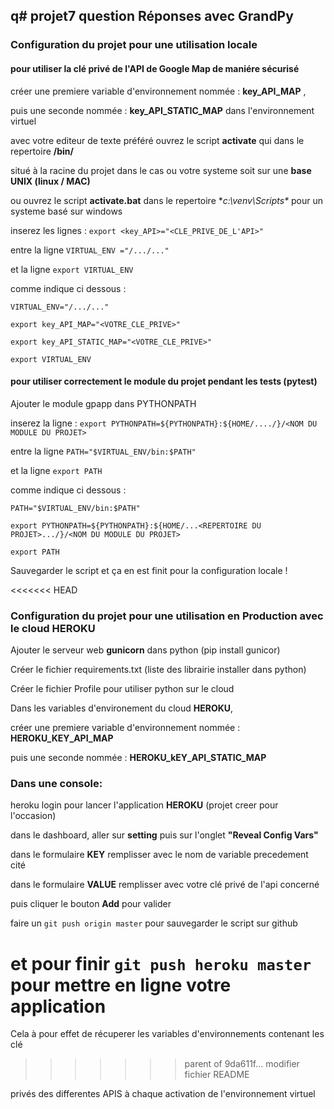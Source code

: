 q# projet7
question Réponses avec GrandPy
------------------------------

### Configuration du projet pour une utilisation locale

#### pour utiliser la clé privé de l'API de Google Map de maniére sécurisé

créer une premiere variable d'environnement  nommée : **key_API_MAP** ,

puis une seconde nommée : **key_API_STATIC_MAP** dans l'environnement virtuel

avec votre editeur de texte préféré ouvrez le script **activate** qui dans le repertoire  **<venv>/bin/**

situé à la racine du projet dans le cas ou votre systeme soit sur une **base UNIX (linux / MAC)**

ou ouvrez le script **activate.bat** dans le repertoire **c:\venv\Scripts\** pour un systeme basé sur windows

inserez les lignes : `export <key_API>="<CLE_PRIVE_DE_L'API>"`

entre la ligne `VIRTUAL_ENV ="/.../..."`

et la ligne `export VIRTUAL_ENV`

comme indique ci dessous :

`VIRTUAL_ENV="/.../..."`

`export key_API_MAP="<VOTRE_CLE_PRIVE>"`

`export key_API_STATIC_MAP="<VOTRE_CLE_PRIVE>"`

`export VIRTUAL_ENV`


#### pour utiliser correctement le module du projet pendant les tests (pytest)

Ajouter le module gpapp dans PYTHONPATH

inserez la ligne : `export PYTHONPATH=${PYTHONPATH}:${HOME/..../}/<NOM DU MODULE DU PROJET>`

entre la ligne `PATH="$VIRTUAL_ENV/bin:$PATH"`

et la ligne `export PATH`

comme indique ci dessous :

`PATH="$VIRTUAL_ENV/bin:$PATH"`

`export PYTHONPATH=${PYTHONPATH}:${HOME/...<REPERTOIRE DU PROJET>.../}/<NOM DU MODULE DU PROJET>`

`export PATH`

Sauvegarder le script et ça en est finit pour la configuration locale !

<<<<<<< HEAD
### Configuration du projet pour une utilisation en Production avec le cloud **HEROKU**
Ajouter le serveur web **gunicorn** dans python (pip install gunicor)

Créer le fichier requirements.txt (liste des librairie installer dans python)

Créer le fichier Profile pour utiliser python sur le cloud

Dans les variables d'environement du cloud **HEROKU**,

créer une premiere variable d'environnement  nommée : **HEROKU_KEY_API_MAP**

puis une seconde nommée : **HEROKU_kEY_API_STATIC_MAP**

### Dans une console:

heroku login pour lancer l'application **HEROKU** (projet creer pour l'occasion)

dans le dashboard, aller sur **setting** puis sur l'onglet **"Reveal Config Vars"**

dans le formulaire **KEY** remplisser avec le nom de variable precedement cité

dans le formulaire **VALUE** remplisser avec votre clé privé de l'api concerné

puis cliquer le bouton **Add** pour valider

faire un `git push origin master` pour sauvegarder le script sur github

et pour finir `git push heroku master` pour mettre en ligne votre application
=======
Cela à pour effet de récuperer les variables d'environnements contenant les clé
>>>>>>> parent of 9da611f... modifier fichier README

privés des differentes APIS à chaque activation de l'environnement virtuel

